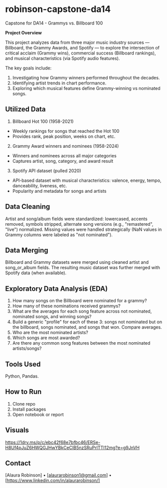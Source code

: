 # robinson-capstone-da14
Capstone for DA14 - Grammys vs. Billboard 100

**Project Overview**

This project analyzes data from three major music industry sources — Billboard, the Grammy Awards, and Spotify — to explore the intersection of critical acclaim (Grammy wins), commercial success (Billboard rankings), and musical characteristics (via Spotify audio features).

The key goals include:

1. Investigating how Grammy winners performed throughout the decades.
2. Identifying artist trends in chart performance.
3. Exploring which musical features define Grammy-winning vs nominated songs.

## Utilized Data

1. Billboard Hot 100 (1958-2021)
- Weekly rankings for songs that reached the Hot 100
- Provides rank, peak position, weeks on chart, etc.

2. Grammy Award winners and nominees (1958-2024)
- Winners and nominees across all major categories
- Captures artist, song, category, and award result 

3. Spotify API dataset (pulled 2020)
- API-based dataset with musical characteristics:
valence, energy, tempo, danceability, liveness, etc. 
- Popularity and metadata for songs and artists 

## Data Cleaning
Artist and song/album fields were standardized: lowercased, accents removed, symbols stripped, alternate song versions (e.g., "remastered", "live") normalized. Missing values were handled strategically (NaN values in Grammy columns were labeled as "not nominated"). 

## Data Merging
Billboard and Grammy datasets were merged using cleaned artist and song_or_album fields. The resulting music dataset was further merged with Spotify data (when available).

## Exploratory Data Analysis (EDA)
1. How many songs on the Billboard were nominated for a grammy?
2. How many of these nominations received grammys?
3. What are the averages for each song feature across not nominated, nominated songs, and winning songs?
4. Build a generic "profile" for each of these 3: songs not nominated but on the billboard, songs nominated, and songs that won. Compare averages.
5. Who are the most nominated artists?
6. Which songs are most awarded?
7. Are there any common song features between the most nominated artists/songs?

## Tools Used
Python, Pandas.

## How to Run
1. Clone repo  
2. Install packages  
3. Open notebook or report

## Visuals
https://1drv.ms/p/c/ebc42f68e7bfbc46/ERSe-H8Uf4pJuZ6HWQGJHwYBkCeCIB5nzSRuPrlTTI12mg?e=g9JnVH

## Contact
[Alaura Robinson] • [alaurarobinson1@gmail.com] • [https://www.linkedin.com/in/alaurarobinson/]
